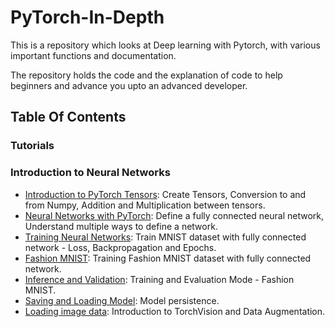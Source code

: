 # PyTorch-In-Depth
This is a repository which looks at Deep learning with Pytorch, with various important functions and documentation.

The repository holds the code and the explanation of code to help beginners and advance you upto an advanced developer. 

## Table Of Contents

### Tutorials

### Introduction to Neural Networks

* [Introduction to PyTorch Tensors](https://github.com): Create Tensors, Conversion to and from Numpy, Addition and Multiplication between tensors.
* [Neural Networks with PyTorch](https://github.com): Define a fully connected neural network, Understand multiple ways to define a network.
* [Training Neural Networks](https://github.com): Train MNIST dataset with fully connected network - Loss, Backpropagation and Epochs.
* [Fashion MNIST](https://github.com): Training Fashion MNIST dataset with fully connected network.
* [Inference and Validation](https://github.com): Training and Evaluation Mode - Fashion MNIST.
* [Saving and Loading Model](https://github.com): Model persistence.
* [Loading image data](https://github.com): Introduction to TorchVision and Data Augmentation.
